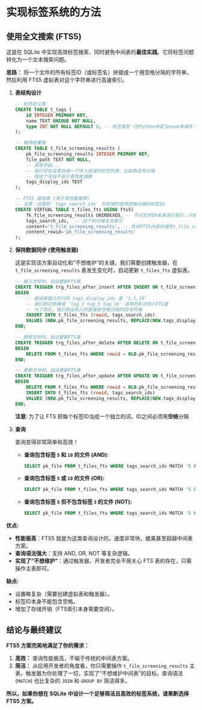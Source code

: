 # 实现标签系统的方法

## 使用全文搜索 (FTS5)

这是在 SQLite 中实现高效标签搜索、同时避免中间表的**最佳实践**。它将标签问题转化为一个文本搜索问题。

**思路：**
将一个文件的所有标签ID（或标签名）拼接成一个用空格分隔的字符串，然后利用 FTS5 虚拟表对这个字符串进行高速索引。

1. **表结构设计**

    ```sql
    -- 标签定义表
    CREATE TABLE t_tags (
        id INTEGER PRIMARY KEY,
        name TEXT UNIQUE NOT NULL,
        type INT NOT NULL DEFAULT 0, -- 标签类型（在Python中定义enum来保存：0预设、1用户自定义、2LLM生成）
    );

    -- 粗筛结果表
    CREATE TABLE t_file_screening_results (
        pk_file_screening_results INTEGER PRIMARY KEY,
        file_path TEXT NOT NULL,
        -- 其他字段...
        -- 我们将在这里存储一个供人阅读的标签列表，比如用逗号分隔
        -- 但这个字段不用于高性能搜索
        tags_display_ids TEXT
    );

    -- FTS5 虚拟表 (用于高性能搜索)
    -- 注意：这里的 `tags_search_ids` 列存储的是用空格分隔的标签ID
    CREATE VIRTUAL TABLE t_files_fts USING fts5(
        fk_file_screening_results UNINDEXED, -- 不对文件ID本身进行索引，只做关联
        tags_search_ids,  -- 这个列将被全文索引
        content='t_file_screening_results', -- 告诉FTS5内容存储在t_file_screening_results表中（可选，但推荐）
        content_rowid='pk_file_screening_results'
    );
    ```

2. **保持数据同步 (使用触发器)**

    这是实现该方案自动化和“不想维护”的关键。我们需要创建触发器，在 `t_file_screening_results` 表发生变化时，自动更新 `t_files_fts` 虚拟表。

    ```sql
    -- 插入文件时，自动更新FTS表
    CREATE TRIGGER trg_files_after_insert AFTER INSERT ON t_file_screening_results
    BEGIN
        -- 假设新插入的行的 tags_display_ids 是 '1,5,10'
        -- 我们把它转换成 'tag_1 tag_5 tag_10' 这样的形式存入FTS表
        -- 为了简化，我们假设存入的直接是空格分隔的ID字符串
        INSERT INTO t_files_fts (rowid, tags_search_ids)
        VALUES (NEW.pk_file_screening_results, REPLACE(NEW.tags_display_ids, ',', ' '));
    END;

    -- 删除文件时，自动更新FTS表
    CREATE TRIGGER trg_files_after_delete AFTER DELETE ON t_file_screening_results
    BEGIN
        DELETE FROM t_files_fts WHERE rowid = OLD.pk_file_screening_results;
    END;

    -- 更新文件时，自动更新FTS表
    CREATE TRIGGER trg_files_after_update AFTER UPDATE ON t_file_screening_results
    BEGIN
        DELETE FROM t_files_fts WHERE rowid = OLD.pk_file_screening_results;
        INSERT INTO t_files_fts (rowid, tags_search_ids)
        VALUES (NEW.pk_file_screening_results, REPLACE(NEW.tags_display_ids, ',', ' '));
    END;
    ```

    **注意**: 为了让 FTS 把每个标签ID当成一个独立的词，ID之间必须用**空格**分隔
3. **查询**

    查询变得非常简单和高效！

    - **查询包含标签 `5` 和 `10` 的文件 (AND):**

        ```sql
        SELECT pk_file FROM t_files_fts WHERE tags_search_ids MATCH '5 AND 10';
        ```

    - **查询包含标签 `5` 或 `10` 的文件 (OR):**

        ```sql
        SELECT pk_file FROM t_files_fts WHERE tags_search_ids MATCH '5 OR 10';
        ```

    - **查询包含标签 `5` 但不包含标签 `3` 的文件 (NOT):**

        ```sql
        SELECT pk_file FROM t_files_fts WHERE tags_search_ids MATCH '5 NOT 3';
        ```

**优点:**

- **性能极高**：FTS5 就是为这类查询设计的，速度非常快，媲美甚至超越中间表方案。
- **查询语法强大**：支持 AND, OR, NOT 等复杂逻辑。
- **实现了“不想维护”**：通过触发器，开发者完全不用关心 FTS 表的存在，只需操作主表即可。

**缺点:**

- 设置略复杂（需要创建虚拟表和触发器）。
- 标签ID本身不能包含空格。
- 增加了存储开销（FTS索引本身需要空间）。

## 结论与最终建议

**FTS5 方案完美地满足了你的需求：**

1. **高效：** 查询性能极高，不输于传统的中间表方案。
2. **简洁：** 从应用开发者的角度看，你只需要操作 `t_file_screening_results` 主表，触发器为你处理了一切，实现了“不想维护中间表”的目标。查询语法 (`MATCH`) 也比复杂的 `JOIN` 和 `GROUP BY` 简洁得多。

**所以，如果你想在 SQLite 中设计一个足够简洁且高效的标签系统，请果断选择 FTS5 方案。**
